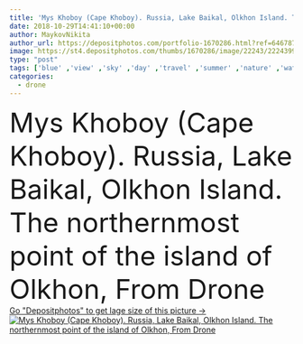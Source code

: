 ```yaml
---
title: 'Mys Khoboy (Cape Khoboy). Russia, Lake Baikal, Olkhon Island. The northernmost point of the island of Olkhon, From Drone  '
date: 2018-10-29T14:41:10+00:00
author: MaykovNikita
author_url: https://depositphotos.com/portfolio-1670286.html?ref=64678756
image: https://st4.depositphotos.com/thumbs/1670286/image/22243/222439900/api_thumb_450.jpg?forcejpeg=true
type: "post"
tags: ['blue' ,'view' ,'sky' ,'day' ,'travel' ,'summer' ,'nature' ,'water' ,'air' ,'flying' ,'wind' ,'tree' ,'mountain' ,'sea' ,'landscape' ,'clouds' ,'coast' ,'rock' ,'tourism' ,'north' ,'northern' ,'Russia' ,'top' ,'waves' ,'lake' ,'excitement' ,'above' ,'stones' ,'rocky' ,'cliff' ,'island' ,'siberia' ,'aerial' ,'cape' ,'larch' ,'baikal' ,'drone' ,'Olkhon' ,'khoboy' ,'top view' ,'Olhon' ,'baikal lake' ,'flying camera' ,'hoboy' ,'drone flying' ]
categories: 
  - drone
---
```

<div aling="center">
            <font size="60"> Mys Khoboy (Cape Khoboy). Russia, Lake Baikal, Olkhon Island. The northernmost point of the island of Olkhon, From Drone</font>   
</div>
<div>
    <a href='https://st4.depositphotos.com/thumbs/1670286/image/22243/222439900/api_thumb_450.jpg?forcejpeg=true?ref=64678756' target=_blank > Go "Depositphotos" to get lage size of this picture ->
        <img href='https://st4.depositphotos.com/thumbs/1670286/image/22243/222439900/api_thumb_450.jpg?forcejpeg=true?ref=64678756' src='https://st4.depositphotos.com/1670286/22243/i/950/depositphotos_222439900-stock-photo-mys-khoboy-cape-khoboy-russia.jpg?forcejpeg=true' alt='Mys Khoboy (Cape Khoboy). Russia, Lake Baikal, Olkhon Island. The northernmost point of the island of Olkhon, From Drone' >
    </a>
</div>
